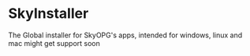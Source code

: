 # SkyInstaller
The Global installer for SkyOPG's apps, intended for windows, linux and mac might get support soon